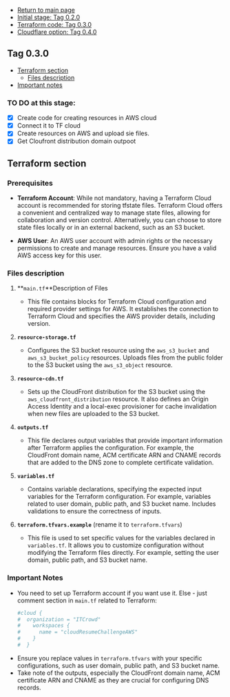 - [Return to main page](../README.md)
- [Initial stage: Tag 0.2.0](./initial_stage_tag_0.2.0.md)
- [Terraform code: Tag 0.3.0](./terraform_code_tag_0.3.0.md) 
- [Cloudflare option: Tag 0.4.0](./cloudflare_tag_0.4.0.md)

## Tag 0.3.0

- [Terraform section](#terraform-section)
  - [Files description](#files-description)
- [Important notes](#important-notes)

### TO DO at this stage:

- [x] Create code for creating resources in AWS cloud
- [x] Connect it to TF cloud
- [x] Create resources on AWS and upload sie files.
- [x] Get Cloufront distribution domain outpoot

## Terraform section
### Prerequisites
- **Terraform Account**: While not mandatory, having a Terraform Cloud account is recommended for storing tfstate files. Terraform Cloud offers a convenient and centralized way to manage state files, allowing for collaboration and version control. Alternatively, you can choose to store state files locally or in an external backend, such as an S3 bucket.

- **AWS User**: An AWS user account with admin rights or the necessary permissions to create and manage resources. Ensure you have a valid AWS access key for this user.

### Files description

1. **`main.tf`**Description of Files
    - This file contains blocks for Terraform Cloud configuration and required provider settings for AWS. It establishes the connection to Terraform Cloud and specifies the AWS provider details, including version.

2. **`resource-storage.tf`**
    - Configures the S3 bucket resource using the `aws_s3_bucket` and `aws_s3_bucket_policy` resources. Uploads files from the public folder to the S3 bucket using the `aws_s3_object` resource.

3. **`resource-cdn.tf`**
    - Sets up the CloudFront distribution for the S3 bucket using the `aws_cloudfront_distribution` resource. It also defines an Origin Access Identity and a local-exec provisioner for cache invalidation when new files are uploaded to the S3 bucket.

4. **`outputs.tf`**
    - This file declares output variables that provide important information after Terraform applies the configuration. For example, the CloudFront domain name, ACM certificate ARN and CNAME records that are added to the DNS zone to complete certificate validation.

5. **`variables.tf`**
    - Contains variable declarations, specifying the expected input variables for the Terraform configuration. For example, variables related to user domain, public path, and S3 bucket name. Includes validations to ensure the correctness of inputs.

6. **`terraform.tfvars.example`** (rename it to `terraform.tfvars`)
    - This file is used to set specific values for the variables declared in `variables.tf`. It allows you to customize configuration without modifying the Terraform files directly. For example, setting the user domain, public path, and S3 bucket name.


### Important Notes
- You need to set up Terraform account if you want use it. Else - just comment section in `main.tf` related to Terraform:
  ```bash
  #cloud {
  #  organization = "ITCrowd"
  #    workspaces {
  #      name = "cloudResumeChallengeAWS"
  #    }
  #  }
    ```
- Ensure you replace values in `terraform.tfvars` with your specific configurations, such as user domain, public path, and S3 bucket name.
- Take note of the outputs, especially the CloudFront domain name, ACM certificate ARN and CNAME as they are crucial for configuring DNS records.

